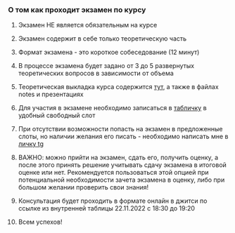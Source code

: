 ### О том как проходит экзамен по курсу


1) Экзамен НЕ является обязательным на курсе

2) Экзамен содержит в себе только теоретическую часть

3) Формат экзамена - это короткое собеседование (12 минут)

4) В процессе экзамена будет задано от 3 до 5 развернутых теоретических вопросов в зависимости от объема

5) Теоретическая выкладка курса содержится [тут](./musthave-skills.md), а также в файлах notes и презентациях

6) Для участия в экзамене необходимо записаться в [табличку](https://docs.google.com/spreadsheets/d/1GQsM9gNZwvTMWUDkq17c8EYSRbJLqJRUrEuM5w9MpLA/edit#gid=0)
    в удобный свободный слот
   
7) При отсутствии возможности попасть на экзамен в предложенные слоты, 
   но наличии желания его писать - необходимо написать мне в [личку tg](https://t.me/JUSSIAR)
   
8) ВАЖНО: можно прийти на экзамен, сдать его, получить оценку, 
   а после этого принять решение учитывать сдачу экзамена в итоговой оценке или нет.
   Рекомендуется пользоваться этой опцией при потенциальной необходимости зачета экзамена в оценку, 
   либо при большом желании проверить свои знания!
   
9) Консультация будет проходить в формате онлайн в джитси по ссылке из внутренней таблицы
    22.11.2022 с 18:30 до 19:20
   
10) Всем успехов!
